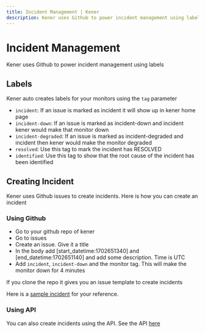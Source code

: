 ```yaml
---
title: Incident Management | Kener
description: Kener uses Github to power incident management using labels
---
```


# Incident Management

Kener uses Github to power incident management using labels

## Labels

Kener auto creates labels for your monitors using the `tag` parameter

-   `incident`: If an issue is marked as incident it will show up in kener home page
-   `incident-down`: If an issue is marked as incident-down and incident kener would make that monitor down
-   `incident-degraded`: If an issue is marked as incident-degraded and incident then kener would make the monitor degraded
-   `resolved`: Use this tag to mark the incident has RESOLVED
-   `identified`: Use this tag to show that the root cause of the incident has been identified

## Creating Incident

Kener uses Github issues to create incidents. Here is how you can create an incident

### Using Github

-   Go to your github repo of kener
-   Go to issues
-   Create an issue. Give it a title
-   In the body add [start_datetime:1702651340] and [end_datetime:1702651140] and add some description. Time is UTC
-   Add `incident`, `incident-down` and the monitor tag. This will make the monitor down for 4 minutes

If you clone the repo it gives you an issue template to create incidents

Here is a [sample incident](https://github.com/rajnandan1/kener/issues/15) for your reference.

### Using API

You can also create incidents using the API. See the API [here](/kener-apis#create-an-incident---api)
